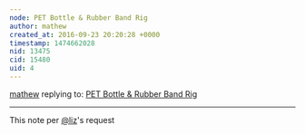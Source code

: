 ```yaml
---
node: PET Bottle & Rubber Band Rig
author: mathew
created_at: 2016-09-23 20:20:28 +0000
timestamp: 1474662028
nid: 13475
cid: 15480
uid: 4
---
```




[mathew](../profile/mathew) replying to: [PET Bottle & Rubber Band Rig](../notes/mathew/09-23-2016/pet-bottle-rubber-band-rig-wiki-page-as-research-note)

----
This note per [@liz](/profile/liz)'s request